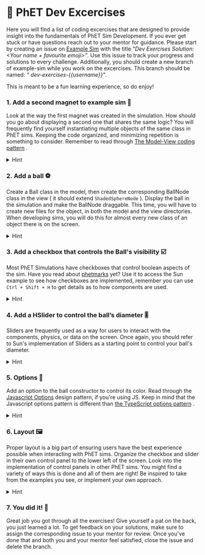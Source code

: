 # 💪 PhET Dev Excercises

Here you will find a list of coding excercises that are designed to provide insight into the fundamentals of PhET Sim
Development. If you ever get stuck or have questions reach out to your mentor for guidance. Please start by creating an
issue on [Example Sim](https://github.com/phetsims/example-sim) with the title *"Dev Exercises Solution: \<Your name +
favourite emoji\>"*. Use this issue to track your progress and solutions to every challenge. Additionally, you should
create a new branch of example-sim while you work on the excercises. This branch should be named: *"
dev-exercises-{{username}}"*.

This is meant to be a fun learning experience, so do enjoy!

### 1. Add a second magnet to example sim 🧲

Look at the way the first magnet was created in the simulation. How should you go about displaying a second one that
shares the same logic? You will frequently find yourself instantiating multiple objects of the same class in PhET sims.
Keeping the code organized, and minimizing repetition is something to consider. Remember to read
through [The Model-View coding pattern](https://github.com/phetsims/phet-info/blob/master/doc/phet-software-design-patterns.md#model-view-controller-mvc)
.

<details><summary>Hint</summary>Look into `MagnetsScreenView.js` to see how the magnet is added to the screen. There will be a model field for the magnet, so you'll have to work your way around that in `MagnetsModel.js`...</details>

### 2. Add a ball ⚽️

Create a Ball class in the model, then create the corresponding BallNode class in the view ( it should
extend `ShadedSphereNode` ). Display the ball in the simulation and make the BallNode draggable. This time, you will
have to create new files for the object, in both the model and the view directories. When developing sims, you will do
this for almost every new class of an object there is on the screen.

<details><summary>Hint</summary>You can make the contents of `Ball.js` (The model) very similar to `BarMagnet.js`. As for the Node, read through the constructor documentation of `ShadedSphereNode.js` to know what to add to the `super()` call.</details>

### 3. Add a checkbox that controls the Ball's visibility ☑️

Most PhET Simulations have checkboxes that control boolean aspects of the sim. Have you read
about [phetmarks](https://github.com/phetsims/phet-info/blob/master/doc/new-dev-onboarding.md#phetmarks) yet? Use it to
access the Sun example to see how checkboxes are implemented, remember you can use `Ctrl + Shift + H` to get details as
to how components are used.

<details><summary>Hint</summary>Look into `MagnetsControlPanel` in example-sim, that's where you have to add the Checkbox. Also, checkboxes get a Property as their first parameter, so you should probably give it the `visibleProperty` of Ball.</details>

### 4. Add a HSlider to control the ball’s diameter 🎚

Sliders are frequently used as a way for users to interact with the components, physics, or data on the screen. Once
again, you should refer to Sun's implementation of Sliders as a starting point to control your ball's diameter.

<details><summary>Hint</summary>Try passing in the BallNode's radius or diameter properties to the slider, and don't forget to use `link` to ensure these changes are being communicated between the components.</details>

### 5. Options 🎨

Add an option to the ball constructor to control its color. Read through
the [Javascript Options](https://github.com/phetsims/phet-info/blob/master/doc/phet-software-design-patterns.md#options-and-config-javascript)
design pattern, if you're using JS. Keep in mind that the Javascript options pattern is different
than [the TypeScript options pattern](https://github.com/phetsims/phet-info/blob/master/doc/phet-software-design-patterns.md#options-typescript)
.

<details><summary>Hint</summary> You can look into `ShadedSphereNodeOptions` to know what options you can play with.</details>

### 6. Layout 🖼

Proper layout is a big part of ensuring users have the best experience possible when interacting with PhET sims.
Organize the checkbox and slider in their own control panel to the lower left of the screen. Look into the
implementation of control panels in other PhET sims. You might find a variety of ways this is done and all of them are
right! Be inspired to take from the examples you see, or implement your own approach.

<details><summary>Hint</summary> In PhETmarks, Scenery/layout-documentation is the best place to learn about all the amazing tools that have been built for layout management. Start there to discover what tools you have at your disposal, and narrow down the approach you want to use.</details>

### 7. You did it! 🎉

Great job you got through all the exercises! Give yourself a pat on the back, you just learned a lot. To get feedback on
your solutions, make sure to assign the corresponding issue to your mentor for review. Once you've done that and both
you and your mentor feel satisfied, close the issue and delete the branch. 
